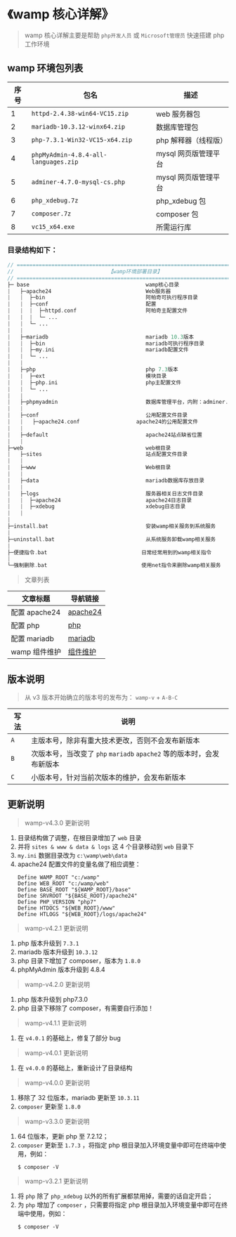 # 《wamp 核心详解》

> wamp 核心详解主要是帮助 `php开发人员` 或 `Microsoft管理员` 快速搭建 php 工作环境

## wamp 环境包列表

| 序号 | 包名                                 | 描述                 |
| ---- | ------------------------------------ | -------------------- |
| 1    | `httpd-2.4.38-win64-VC15.zip`        | web 服务器包         |
| 2    | `mariadb-10.3.12-winx64.zip`         | 数据库管理包         |
| 3    | `php-7.3.1-Win32-VC15-x64.zip`       | php 解释器（线程版） |
| 4    | `phpMyAdmin-4.8.4-all-languages.zip` | mysql 网页版管理平台 |
| 5    | `adminer-4.7.0-mysql-cs.php`         | mysql 网页版管理平台 |
| 6    | `php_xdebug.7z`                      | php_xdebug 包        |
| 7    | `composer.7z`                        | composer 包          |
| 8    | `vc15_x64.exe`                       | 所需运行库           |

### 目录结构如下：

```php
// =============================================================================
//                              【wamp环境部署目录】
// =============================================================================
├─ base                                     wamp核心目录
|   ├─apache24                              Web服务器
|   |  ├─bin                                阿帕奇可执行程序目录
|   |  ├─conf                               配置
|   |  |  ├─httpd.conf                      阿帕奇主配置文件
|   |  |  └─ ...
|   |  └─ ...
|   |
|   ├─mariadb                               mariadb 10.3版本
|   |  ├─bin                                mariadb可执行程序目录
|   |  ├─my.ini                             mariadb配置文件
|   |  └─ ...
|   |
|   ├─php                                   php 7.3版本
|   |  ├─ext                                模块目录
|   |  ├─php.ini                            php主配置文件
|   |  └─ ...
|   |
|   ├─phpmyadmin                            数据库管理平台，内附：adminer.php
|   |
|   ├─conf                                  公用配置文件目录
|   |   ├─apache24.conf                  apache24的公用配置文件
|   |
|   ├─default                               apache24站点缺省位置
|   |
├─web                                       web根目录
|   ├─sites                                 站点配置文件目录
|   |
|   ├─www                                   Web根目录
|   |
|   ├─data                                  mariadb数据库存放目录
|   |
|   ├─logs                                  服务器相关日志文件目录
|   |  ├─apache24                           apache24日志目录
|   |  ├─xdebug                             xdebug日志目录
|   |
|
├─install.bat                               安装wamp相关服务到系统服务
|
├─uninstall.bat                             从系统服务卸载wamp相关服务
|
├─便捷指令.bat                              日常经常用到的wamp相关指令
|
└─强制删除.bat                              使用net指令来删除wamp相关服务
```

> 文章列表

| 文章标题      | 导航链接                    |
| ------------- | --------------------------- |
| 配置 apache24 | [apache24](配置apache24.md) |
| 配置 php      | [php](配置php.md)           |
| 配置 mariadb  | [mariadb](配置mariadb.md)   |
| wamp 组件维护 | [组件维护](wamp组件维护.md) |

## 版本说明

> 从 v3 版本开始确立的版本号的发布为： `wamp-v` + `A-B-C`

| 写法 | 说明                                                                  |
| ---- | --------------------------------------------------------------------- |
| `A`  | 主版本号，除非有重大技术更改，否则不会发布新版本                      |
| `B`  | 次版本号，当改变了 `php` `mariadb` `apache2` 等的版本时，会发布新版本 |
| `C`  | 小版本号，针对当前次版本的维护，会发布新版本                          |

## 更新说明

> wamp-v4.3.0 更新说明

1.  目录结构做了调整，在根目录增加了 `web` 目录
2.  并将 `sites & www & data & logs` 这 4 个目录移动到 `web` 目录下
3.  `my.ini` 数据目录改为 `c:\wamp\web\data`
4.  apache24 配置文件的变量名做了相应调整：
    ```shell
    Define WAMP_ROOT "c:/wamp"
    Define WEB_ROOT "c:/wamp/web"
    Define BASE_ROOT "${WAMP_ROOT}/base"
    Define SRVROOT "${BASE_ROOT}/apache24"
    Define PHP_VERSION "php7"
    Define HTDOCS "${WEB_ROOT}/www"
    Define HTLOGS "${WEB_ROOT}/logs/apache24"
    ```

> wamp-v4.2.1 更新说明

1.  php 版本升级到 `7.3.1`
2.  mariadb 版本升级到 `10.3.12`
3.  php 目录下增加了 composer，版本为 `1.8.0`
4.  phpMyAdmin 版本升级到 4.8.4

> wamp-v4.2.0 更新说明

1.  php 版本升级到 php7.3.0
2.  php 目录下移除了 composer，有需要自行添加！

> wamp-v4.1.1 更新说明

1.  在 `v4.0.1` 的基础上，修复了部分 bug

> wamp-v4.0.1 更新说明

1.  在 `v4.0.0` 的基础上，重新设计了目录结构

> wamp-v4.0.0 更新说明

1.  移除了 32 位版本，mariadb 更新至 `10.3.11`
2.  `composer` 更新至 `1.8.0`

> wamp-v3.3.0 更新说明

1.  64 位版本，更新 php 至 7.2.12；
2.  `composer` 更新至 `1.7.3` ，将指定 php 根目录加入环境变量中即可在终端中使用，例如：
    ```shell
    $ composer -V
    ```

> wamp-v3.2.1 更新说明

1.  将 `php` 除了 `php_xdebug` 以外的所有扩展都禁用掉，需要的话自定开启；
2.  为 `php` 增加了 `composer` ，只需要将指定 php 根目录加入环境变量中即可在终端中使用，例如：
    ```shell
    $ composer -V
    ```

